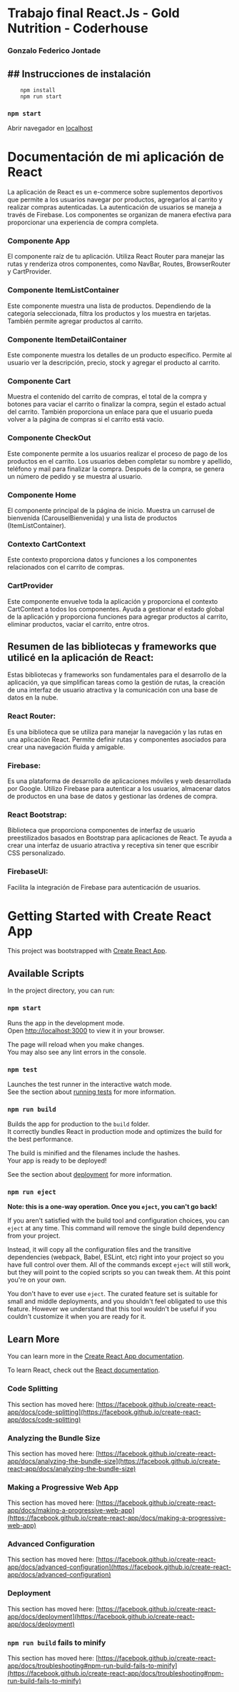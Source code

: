 # Trabajo final React.Js - Gold Nutrition - Coderhouse

### Gonzalo Federico Jontade

## ## Instrucciones de instalación

``` 
	npm install
	npm run start
```

### `npm start`

Abrir navegador en [localhost](http://localhost:3000)

# Documentación de mi aplicación de React

La aplicación de React es un e-commerce sobre suplementos deportivos que permite a los usuarios navegar por productos, agregarlos al carrito y realizar compras autenticadas. La autenticación de usuarios se maneja a través de Firebase. Los componentes se organizan de manera efectiva para proporcionar una experiencia de compra completa.

### Componente App

El componente raíz de tu aplicación. Utiliza React Router para manejar las rutas y renderiza otros componentes, como NavBar, Routes, BrowserRouter y CartProvider.

### Componente ItemListContainer

Este componente muestra una lista de productos. Dependiendo de la categoría seleccionada, filtra los productos y los muestra en tarjetas. También permite agregar productos al carrito.

### Componente ItemDetailContainer

Este componente muestra los detalles de un producto específico. Permite al usuario ver la descripción, precio, stock y agregar el producto al carrito.

### Componente Cart

Muestra el contenido del carrito de compras, el total de la compra y botones para vaciar el carrito o finalizar la compra, según el estado actual del carrito. También proporciona un enlace para que el usuario pueda volver a la página de compras si el carrito está vacío.

### Componente CheckOut

Este componente permite a los usuarios realizar el proceso de pago de los productos en el carrito. Los usuarios deben completar su nombre y apellido, teléfono y mail para finalizar la compra. Después de la compra, se genera un número de pedido y se muestra al usuario.

### Componente Home

El componente principal de la página de inicio. Muestra un carrusel de bienvenida (CarouselBienvenida) y una lista de productos (ItemListContainer).

### Contexto CartContext

Este contexto proporciona datos y funciones a los componentes relacionados con el carrito de compras.

### CartProvider

Este componente envuelve toda la aplicación y proporciona el contexto CartContext a todos los componentes. Ayuda a gestionar el estado global de la aplicación y proporciona funciones para agregar productos al carrito, eliminar productos, vaciar el carrito, entre otros.

## Resumen de las bibliotecas y frameworks que utilicé en la aplicación de React:

Estas bibliotecas y frameworks son fundamentales para el desarrollo de la aplicación, ya que simplifican tareas como la gestión de rutas, la creación de una interfaz de usuario atractiva y la comunicación con una base de datos en la nube.

### React Router:

Es una biblioteca que se utiliza para manejar la navegación y las rutas en una aplicación React. Permite definir rutas y componentes asociados para crear una navegación fluida y amigable.

### Firebase:

Es una plataforma de desarrollo de aplicaciones móviles y web desarrollada por Google. Utilizo Firebase para autenticar a los usuarios, almacenar datos de productos en una base de datos y gestionar las órdenes de compra.

### React Bootstrap:

Biblioteca que proporciona componentes de interfaz de usuario preestilizados basados en Bootstrap para aplicaciones de React. Te ayuda a crear una interfaz de usuario atractiva y receptiva sin tener que escribir CSS personalizado.


### FirebaseUI:

Facilita la integración de Firebase para autenticación de usuarios.


# Getting Started with Create React App

This project was bootstrapped with [Create React App](https://github.com/facebook/create-react-app).

## Available Scripts

In the project directory, you can run:

### `npm start`

Runs the app in the development mode.\
Open [http://localhost:3000](http://localhost:3000) to view it in your browser.

The page will reload when you make changes.\
You may also see any lint errors in the console.

### `npm test`

Launches the test runner in the interactive watch mode.\
See the section about [running tests](https://facebook.github.io/create-react-app/docs/running-tests) for more information.

### `npm run build`

Builds the app for production to the `build` folder.\
It correctly bundles React in production mode and optimizes the build for the best performance.

The build is minified and the filenames include the hashes.\
Your app is ready to be deployed!

See the section about [deployment](https://facebook.github.io/create-react-app/docs/deployment) for more information.

### `npm run eject`

**Note: this is a one-way operation. Once you `eject`, you can't go back!**

If you aren't satisfied with the build tool and configuration choices, you can `eject` at any time. This command will remove the single build dependency from your project.

Instead, it will copy all the configuration files and the transitive dependencies (webpack, Babel, ESLint, etc) right into your project so you have full control over them. All of the commands except `eject` will still work, but they will point to the copied scripts so you can tweak them. At this point you're on your own.

You don't have to ever use `eject`. The curated feature set is suitable for small and middle deployments, and you shouldn't feel obligated to use this feature. However we understand that this tool wouldn't be useful if you couldn't customize it when you are ready for it.

## Learn More

You can learn more in the [Create React App documentation](https://facebook.github.io/create-react-app/docs/getting-started).

To learn React, check out the [React documentation](https://reactjs.org/).

### Code Splitting

This section has moved here: [https://facebook.github.io/create-react-app/docs/code-splitting](https://facebook.github.io/create-react-app/docs/code-splitting)

### Analyzing the Bundle Size

This section has moved here: [https://facebook.github.io/create-react-app/docs/analyzing-the-bundle-size](https://facebook.github.io/create-react-app/docs/analyzing-the-bundle-size)

### Making a Progressive Web App

This section has moved here: [https://facebook.github.io/create-react-app/docs/making-a-progressive-web-app](https://facebook.github.io/create-react-app/docs/making-a-progressive-web-app)

### Advanced Configuration

This section has moved here: [https://facebook.github.io/create-react-app/docs/advanced-configuration](https://facebook.github.io/create-react-app/docs/advanced-configuration)

### Deployment

This section has moved here: [https://facebook.github.io/create-react-app/docs/deployment](https://facebook.github.io/create-react-app/docs/deployment)

### `npm run build` fails to minify

This section has moved here: [https://facebook.github.io/create-react-app/docs/troubleshooting#npm-run-build-fails-to-minify](https://facebook.github.io/create-react-app/docs/troubleshooting#npm-run-build-fails-to-minify)
